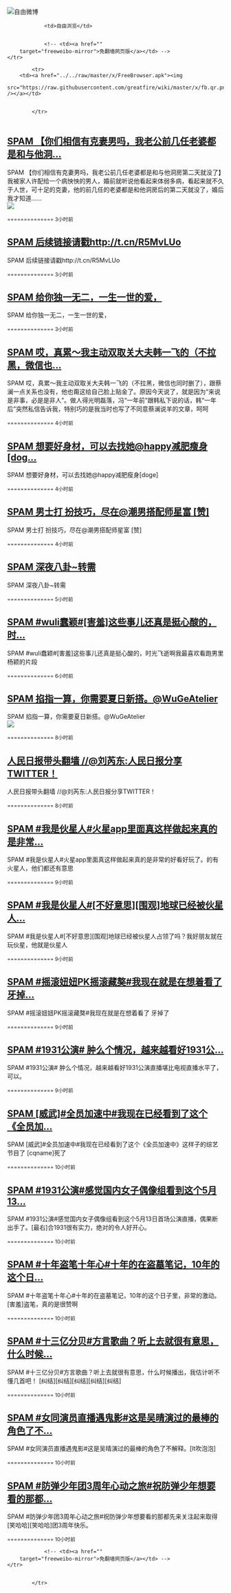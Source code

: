 

<img src="../../raw/master/x/freeweibo.png" alt="自由微博"/>
<table>
    <tr>
                
                <td>自由浏览</td>
        
        
                <!-- <td><a href=""
        target="freeweibo-mirror">免翻墙网页版</a></td> -->
    </tr>
    
            <tr>
        <td><a href="../../raw/master/x/FreeBrowser.apk"><img
        src="https://raw.githubusercontent.com/greatfire/wiki/master/x/fb.qr.png" /></a></td>

        
            </tr>
</table>
<h2>
	<a href="https://freeweibo.com/weibo/3984990243584757" target="freeweibo-mirror">SPAM 【你们相信有克妻男吗，我老公前几任老婆都是和与他洞…</a>
</h2>
<p>SPAM 【你们相信有克妻男吗，我老公前几任老婆都是和与他洞房第二天就没了】我被家人许配给一个病怏怏的男人，婚前就听说他看起来体弱多病，看起来就不久于人世，可十足的克妻，他的前几任的老婆都是和他洞房后的第二天就没了，婚后我才知道……<br><img src="http://ww1.sinaimg.cn/large/84294105gw1f4qmwy2zd5j20c83rcq9n.jpg"></p>
<p>
	<small> ============== 3小时前</small>
</p><h2>
	<a href="https://freeweibo.com/weibo/3984985344520337" target="freeweibo-mirror">SPAM 后续链接请戳http://t.cn/R5MvLUo</a>
</h2>
<p>SPAM 后续链接请戳http://t.cn/R5MvLUo</p>
<p>
	<small> ============== 3小时前</small>
</p><h2>
	<a href="https://freeweibo.com/weibo/3984981745212062" target="freeweibo-mirror">SPAM 给你独一无二，一生一世的爱，</a>
</h2>
<p>SPAM 给你独一无二，一生一世的爱，</p>
<p>
	<small> ============== 3小时前</small>
</p><h2>
	<a href="https://freeweibo.com/weibo/3984979488870148" target="freeweibo-mirror">SPAM 哎，真累～我主动双取关大夫韩一飞的（不拉黑，微信也…</a>
</h2>
<p>SPAM 哎，真累～我主动双取关大夫韩一飞的（不拉黑，微信也同时删了），跟蔡澜一点关系也没有，他也甭这给自己脸上贴金了。原因今天说了，就是因为“来说是非事，必是是非人”。做人得光明磊落，冯“一年前”跟韩私下说的话，韩“一年后”突然私信告诉我，特别巧的是我当时也写了不同意蔡澜说羊的文章，呵呵</p>
<p>
	<small> ============== 4小时前</small>
</p><h2>
	<a href="https://freeweibo.com/weibo/3984967632078274" target="freeweibo-mirror">SPAM 想要好身材，可以去找她@happy减肥瘦身[dog…</a>
</h2>
<p>SPAM 想要好身材，可以去找她@happy减肥瘦身[doge]</p>
<p>
	<small> ============== 4小时前</small>
</p><h2>
	<a href="https://freeweibo.com/weibo/3984967467650251" target="freeweibo-mirror">SPAM 男士打 扮技巧，尽在@潮男搭配师星富 [赞]</a>
</h2>
<p>SPAM 男士打 扮技巧，尽在@潮男搭配师星富 [赞]</p>
<p>
	<small> ============== 4小时前</small>
</p><h2>
	<a href="https://freeweibo.com/weibo/3984965156470458" target="freeweibo-mirror">SPAM 深夜八卦~转需</a>
</h2>
<p>SPAM 深夜八卦~转需</p>
<p>
	<small> ============== 5小时前</small>
</p><h2>
	<a href="https://freeweibo.com/weibo/3984939853232428" target="freeweibo-mirror">SPAM #wuli蠢颖#[害羞]这些事儿还真是挺心酸的，时…</a>
</h2>
<p>SPAM #wuli蠢颖#[害羞]这些事儿还真是挺心酸的，时光飞逝啊我最喜欢看跑男里杨颖的片段</p>
<p>
	<small> ============== 6小时前</small>
</p><h2>
	<a href="https://freeweibo.com/weibo/3984914393783057" target="freeweibo-mirror">SPAM 掐指一算，你需要夏日新搭。@WuGeAtelier</a>
</h2>
<p>SPAM 掐指一算，你需要夏日新搭。@WuGeAtelier<br><img src="http://ww3.sinaimg.cn/large/70623bbbgw1f4qe4o77c0j21ho1honhx.jpg"></p>
<p>
	<small> ============== 8小时前</small>
</p><h2>
	<a href="https://freeweibo.com/weibo/3984911817852128" target="freeweibo-mirror">人民日报带头翻墙 //@刘芮东:人民日报分享TWITTER！</a>
</h2>
<p>人民日报带头翻墙 //@刘芮东:人民日报分享TWITTER！</p>
<p>
	<small> ============== 8小时前</small>
</p><h2>
	<a href="https://freeweibo.com/weibo/3984901294804830" target="freeweibo-mirror">SPAM #我是伙星人#火星app里面真这样做起来真的是非常…</a>
</h2>
<p>SPAM #我是伙星人#火星app里面真这样做起来真的是非常的好看好玩了。的有火星人，他们都还有意思</p>
<p>
	<small> ============== 9小时前</small>
</p><h2>
	<a href="https://freeweibo.com/weibo/3984898320661331" target="freeweibo-mirror">SPAM #我是伙星人#[不好意思][围观]地球已经被伙星人…</a>
</h2>
<p>SPAM #我是伙星人#[不好意思][围观]地球已经被伙星人占领了吗？我好朋友就在玩伙星，他就是伙星人</p>
<p>
	<small> ============== 9小时前</small>
</p><h2>
	<a href="https://freeweibo.com/weibo/3984897548519256" target="freeweibo-mirror">SPAM #摇滚妞妞PK摇滚藏獒#我现在就是在想着看了 牙掉…</a>
</h2>
<p>SPAM #摇滚妞妞PK摇滚藏獒#我现在就是在想着看了 牙掉了</p>
<p>
	<small> ============== 9小时前</small>
</p><h2>
	<a href="https://freeweibo.com/weibo/3984896936930607" target="freeweibo-mirror">SPAM #1931公演# 肿么个情况，越来越看好1931公…</a>
</h2>
<p>SPAM #1931公演# 肿么个情况，越来越看好1931公演直播堪比电视直播水平了，可以。</p>
<p>
	<small> ============== 9小时前</small>
</p><h2>
	<a href="https://freeweibo.com/weibo/3984889373984958" target="freeweibo-mirror">SPAM [威武]#全员加速中#我现在已经看到了这个《全员加…</a>
</h2>
<p>SPAM [威武]#全员加速中#我现在已经看到了这个《全员加速中》这样子的综艺节目了 [cqname]死了</p>
<p>
	<small> ============== 10小时前</small>
</p><h2>
	<a href="https://freeweibo.com/weibo/3984885343338358" target="freeweibo-mirror">SPAM #1931公演#感觉国内女子偶像组看到这个5月13…</a>
</h2>
<p>SPAM #1931公演#感觉国内女子偶像组看到这个5月13日首场公演直播，偶果断出手了。[最右]合1931很有实力，绝对的令人好开心。</p>
<p>
	<small> ============== 10小时前</small>
</p><h2>
	<a href="https://freeweibo.com/weibo/3984882457844322" target="freeweibo-mirror">SPAM #十年盗笔十年心#十年的在盗墓笔记，10年的这个日…</a>
</h2>
<p>SPAM #十年盗笔十年心#十年的在盗墓笔记，10年的这个日子里，非常的激动。[害羞]盗笔，真的是很赞啊</p>
<p>
	<small> ============== 10小时前</small>
</p><h2>
	<a href="https://freeweibo.com/weibo/3984882172641983" target="freeweibo-mirror">SPAM #十三亿分贝#方言歌曲？听上去就很有意思，什么时候…</a>
</h2>
<p>SPAM #十三亿分贝#方言歌曲？听上去就很有意思，什么时候播出，我估计听不懂几首吧！ [纠结][纠结][纠结][纠结][纠结]</p>
<p>
	<small> ============== 10小时前</small>
</p><h2>
	<a href="https://freeweibo.com/weibo/3984882084482352" target="freeweibo-mirror">SPAM #女同演员直播遇鬼影#这是吴晴演过的最棒的角色了不…</a>
</h2>
<p>SPAM #女同演员直播遇鬼影#这是吴晴演过的最棒的角色了不解释。[lt吹泡泡]</p>
<p>
	<small> ============== 10小时前</small>
</p><h2>
	<a href="https://freeweibo.com/weibo/3984880390459861" target="freeweibo-mirror">SPAM #防弹少年团3周年心动之旅#祝防弹少年想要看的那都…</a>
</h2>
<p>SPAM #防弹少年团3周年心动之旅#祝防弹少年想要看的那都先来关注起来取得[笑哈哈][笑哈哈]团3周年快乐。</p>
<p>
	<small> ============== 10小时前</small>
</p>
<table>
    <tr>
                
        
        
                <!-- <td><a href=""
        target="freeweibo-mirror">免翻墙网页版</a></td> -->
    </tr>
    
        
            </tr>
</table>
